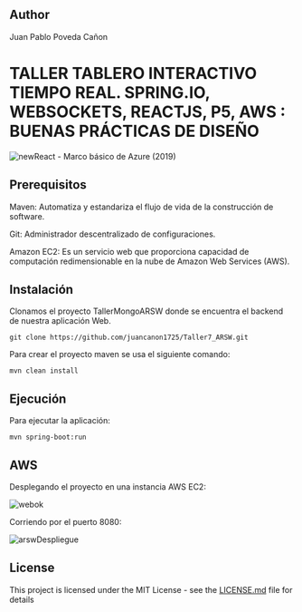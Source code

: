 ## Author

Juan Pablo Poveda Cañon

# TALLER TABLERO INTERACTIVO TIEMPO REAL. SPRING.IO, WEBSOCKETS, REACTJS, P5, AWS : BUENAS PRÁCTICAS DE DISEÑO

![newReact - Marco básico de Azure (2019)](https://github.com/juancanon1725/Taller7_ARSW/assets/98672541/3b08f71f-08db-47ad-8a9d-9c4dee5311a2)

## Prerequisitos

Maven: Automatiza y estandariza el flujo de vida de la construcción de software.

Git: Administrador descentralizado de configuraciones.

Amazon EC2: Es un servicio web que proporciona capacidad de computación redimensionable en la nube de Amazon Web Services (AWS).

## Instalación
Clonamos el proyecto TallerMongoARSW donde se encuentra el backend de nuestra aplicación Web.  

```
git clone https://github.com/juancanon1725/Taller7_ARSW.git
```

Para crear el proyecto maven se usa el siguiente comando:

```
mvn clean install
```

## Ejecución

Para ejecutar la aplicación:

```
mvn spring-boot:run
```

## AWS

Desplegando el proyecto en una instancia AWS EC2:

![webok](https://github.com/juancanon1725/Taller7_ARSW/assets/98672541/1ad48e5e-3f33-43c4-87b8-ace241eed6b4)

Corriendo por el puerto 8080:

![arswDespliegue](https://github.com/juancanon1725/Taller7_ARSW/assets/98672541/11d07f6f-2a63-498e-942a-bdabbc829673)


## License

This project is licensed under the MIT License - see the [LICENSE.md](LICENSE.md) file for details
